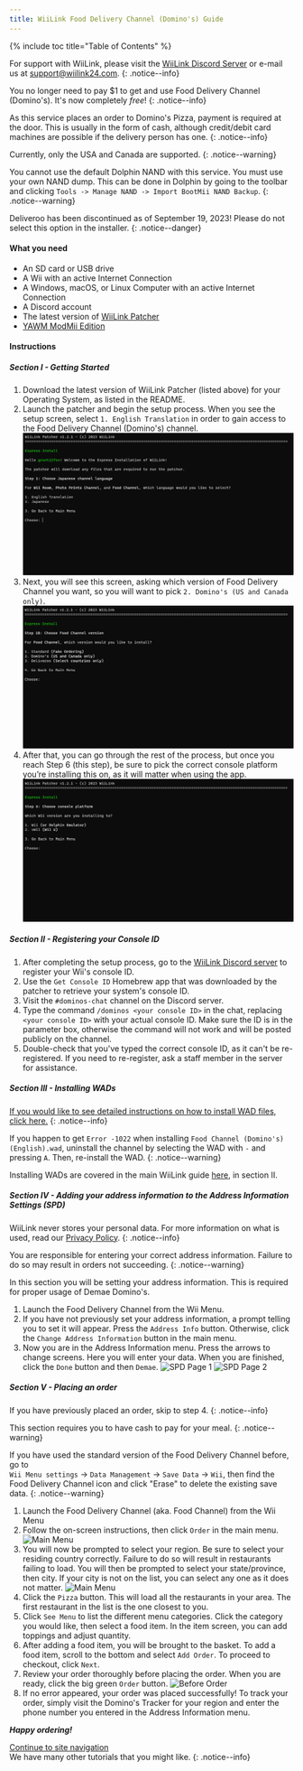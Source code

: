 ```yaml
---
title: WiiLink Food Delivery Channel (Domino's) Guide
---
```


{% include toc title="Table of Contents" %}

For support with WiiLink, please visit the [WiiLink Discord Server](https://discord.com/invite/reqUMqxu8D) or e-mail us at [support@wiilink24.com](mailto:support@wiilink24.com).
{: .notice--info}

You no longer need to pay $1 to get and use Food Delivery Channel (Domino's). It's now completely _free_!
{: .notice--info}

As this service places an order to Domino's Pizza, payment is required at the door. This is usually in the form of cash, although credit/debit card machines are possible if the delivery person has one.
{: .notice--info}

Currently, only the USA and Canada are supported.
{: .notice--warning}

You cannot use the default Dolphin NAND with this service. You must use your own NAND dump. This can be done in Dolphin by going to the toolbar and clicking `Tools -> Manage NAND -> Import BootMii NAND Backup`.
{: .notice--warning}

Deliveroo has been discontinued as of September 19, 2023! Please do not select this option in the installer.
{: .notice--danger}

#### What you need

- An SD card or USB drive
- A Wii with an active Internet Connection
- A Windows, macOS, or Linux Computer with an active Internet Connection
- A Discord account
- The latest version of [WiiLink Patcher](https://github.com/WiiLink24/WiiLink24-Patcher/releases/latest)
- [YAWM ModMii Edition](https://oscwii.org/library/app/yawmme)

#### Instructions

##### Section I - Getting Started

1. Download the latest version of WiiLink Patcher (listed above) for your Operating System, as listed in the README.
2. Launch the patcher and begin the setup process. When you see the setup screen, select `1. English Translation` in order to gain access to the Food Delivery Channel (Domino's) channel.
   ![Express Install](/images/WiiLink_Patcher/3.png)
3. Next, you will see this screen, asking which version of Food Delivery Channel you want, so you will want to pick `2. Domino's (US and Canada only)`.
   ![Food Delivery Channel Setup](/images/WiiLink_Patcher/4.png)
4. After that, you can go through the rest of the process, but once you reach Step 6 (this step), be sure to pick the correct console platform you’re installing this on, as it will matter when using the app.
   ![Console Platform](/images/WiiLink_Patcher/8.png)

##### Section II - Registering your Console ID

1. After completing the setup process, go to the [WiiLink Discord server](https://discord.com/invite/reqUMqxu8D) to register your Wii's console ID.
2. Use the `Get Console ID` Homebrew app that was downloaded by the patcher to retrieve your system's console ID.
3. Visit the `#dominos-chat` channel on the Discord server.
4. Type the command `/dominos <your console ID>` in the chat, replacing `<your console ID>` with your actual console ID. Make sure the ID is in the parameter box, otherwise the command will not work and will be posted publicly on the channel.
5. Double-check that you've typed the correct console ID, as it can't be re-registered. If you need to re-register, ask a staff member in the server for assistance.

##### Section III - Installing WADs

[If you would like to see detailed instructions on how to install WAD files, click here.](yawmme)
{: .notice--info}

If you happen to get `Error -1022` when installing `Food Channel (Domino's) (English).wad`, uninstall the channel by selecting the WAD with `-` and pressing `A`. Then, re-install the WAD.
{: .notice--warning}

Installing WADs are covered in the main WiiLink guide [here](wiilink), in section II.

##### Section IV - Adding your address information to the Address Information Settings (SPD)

WiiLink never stores your personal data. For more information on what is used, read our [Privacy Policy](https://www.wiilink24.com/privacy-policy).
{: .notice--info}

You are responsible for entering your correct address information. Failure to do so may result in orders not succeeding.
{: .notice--warning}

In this section you will be setting your address information. This is required for proper usage of Demae Domino's.

1. Launch the Food Delivery Channel from the Wii Menu.
2. If you have not previously set your address information, a prompt telling you to set it will appear. Press the `Address Info` button. Otherwise, click the `Change Address Information` button in the main menu.
3. Now you are in the Address Information menu. Press the arrows to change screens. Here you will enter your data. When you are finished, click the `Done` button and then `Demae`.
   ![SPD Page 1](/images/Demae-Dominos/spd-1.png)
   ![SPD Page 2](/images/Demae-Dominos/spd-2.png)

##### Section V - Placing an order

If you have previously placed an order, skip to step 4.
{: .notice--info}

This section requires you to have cash to pay for your meal.
{: .notice--warning}

If you have used the standard version of the Food Delivery Channel before, go to <br>`Wii Menu settings` -> `Data Management` -> `Save Data` -> `Wii`, then find the <br>Food Delivery Channel icon and click "Erase" to delete the existing save data.
{: .notice--warning}

1. Launch the Food Delivery Channel (aka. Food Channel) from the Wii Menu
2. Follow the on-screen instructions, then click `Order` in the main menu.
   ![Main Menu](/images/Demae-Dominos/success.png)
3. You will now be prompted to select your region. Be sure to select your residing country correctly. Failure to do so will result in restaurants failing to load. You will then be prompted to select your state/province, then city. If your city is not on the list, you can select any one as it does not matter.
   ![Main Menu](/images/Demae-Dominos/country-setup.png)
4. Click the `Pizza` button. This will load all the restaurants in your area. The first restaurant in the list is the one closest to you.
5. Click `See Menu` to list the different menu categories. Click the category you would like, then select a food item. In the item screen, you can add toppings and adjust quantity.
6. After adding a food item, you will be brought to the basket. To add a food item, scroll to the bottom and select `Add Order`. To proceed to checkout, click `Next`.
7. Review your order thoroughly before placing the order. When you are ready, click the big green `Order` button.
   ![Before Order](/images/Demae-Dominos/order.png)
8. If no error appeared, your order was placed successfully! To track your order, simply visit the Domino's Tracker for your region and enter the phone number you entered in the Address Information menu.

**_Happy ordering!_**

[Continue to site navigation](site-navigation)<br>
We have many other tutorials that you might like.
{: .notice--info}
